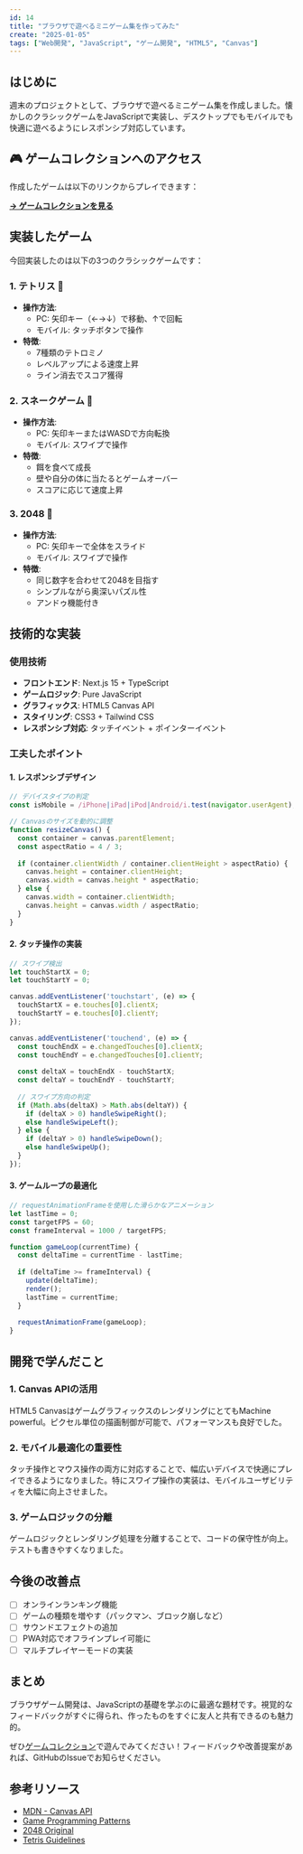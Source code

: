 ```yaml
---
id: 14
title: "ブラウザで遊べるミニゲーム集を作ってみた"
create: "2025-01-05"
tags: ["Web開発", "JavaScript", "ゲーム開発", "HTML5", "Canvas"]
---
```


## はじめに

週末のプロジェクトとして、ブラウザで遊べるミニゲーム集を作成しました。懐かしのクラシックゲームをJavaScriptで実装し、デスクトップでもモバイルでも快適に遊べるようにレスポンシブ対応しています。

## 🎮 ゲームコレクションへのアクセス

作成したゲームは以下のリンクからプレイできます：

**[→ ゲームコレクションを見る](/note/game)**

## 実装したゲーム

今回実装したのは以下の3つのクラシックゲームです：

### 1. テトリス 🧱
- **操作方法**:
  - PC: 矢印キー（←→↓）で移動、↑で回転
  - モバイル: タッチボタンで操作
- **特徴**: 
  - 7種類のテトロミノ
  - レベルアップによる速度上昇
  - ライン消去でスコア獲得

### 2. スネークゲーム 🐍
- **操作方法**:
  - PC: 矢印キーまたはWASDで方向転換
  - モバイル: スワイプで操作
- **特徴**:
  - 餌を食べて成長
  - 壁や自分の体に当たるとゲームオーバー
  - スコアに応じて速度上昇

### 3. 2048 🔢
- **操作方法**:
  - PC: 矢印キーで全体をスライド
  - モバイル: スワイプで操作
- **特徴**:
  - 同じ数字を合わせて2048を目指す
  - シンプルながら奥深いパズル性
  - アンドゥ機能付き

## 技術的な実装

### 使用技術
- **フロントエンド**: Next.js 15 + TypeScript
- **ゲームロジック**: Pure JavaScript
- **グラフィックス**: HTML5 Canvas API
- **スタイリング**: CSS3 + Tailwind CSS
- **レスポンシブ対応**: タッチイベント + ポインターイベント

### 工夫したポイント

#### 1. レスポンシブデザイン
```javascript
// デバイスタイプの判定
const isMobile = /iPhone|iPad|iPod|Android/i.test(navigator.userAgent);

// Canvasのサイズを動的に調整
function resizeCanvas() {
  const container = canvas.parentElement;
  const aspectRatio = 4 / 3;
  
  if (container.clientWidth / container.clientHeight > aspectRatio) {
    canvas.height = container.clientHeight;
    canvas.width = canvas.height * aspectRatio;
  } else {
    canvas.width = container.clientWidth;
    canvas.height = canvas.width / aspectRatio;
  }
}
```

#### 2. タッチ操作の実装
```javascript
// スワイプ検出
let touchStartX = 0;
let touchStartY = 0;

canvas.addEventListener('touchstart', (e) => {
  touchStartX = e.touches[0].clientX;
  touchStartY = e.touches[0].clientY;
});

canvas.addEventListener('touchend', (e) => {
  const touchEndX = e.changedTouches[0].clientX;
  const touchEndY = e.changedTouches[0].clientY;
  
  const deltaX = touchEndX - touchStartX;
  const deltaY = touchEndY - touchStartY;
  
  // スワイプ方向の判定
  if (Math.abs(deltaX) > Math.abs(deltaY)) {
    if (deltaX > 0) handleSwipeRight();
    else handleSwipeLeft();
  } else {
    if (deltaY > 0) handleSwipeDown();
    else handleSwipeUp();
  }
});
```

#### 3. ゲームループの最適化
```javascript
// requestAnimationFrameを使用した滑らかなアニメーション
let lastTime = 0;
const targetFPS = 60;
const frameInterval = 1000 / targetFPS;

function gameLoop(currentTime) {
  const deltaTime = currentTime - lastTime;
  
  if (deltaTime >= frameInterval) {
    update(deltaTime);
    render();
    lastTime = currentTime;
  }
  
  requestAnimationFrame(gameLoop);
}
```

## 開発で学んだこと

### 1. Canvas APIの活用
HTML5 CanvasはゲームグラフィックスのレンダリングにとてもMachine powerful。ピクセル単位の描画制御が可能で、パフォーマンスも良好でした。

### 2. モバイル最適化の重要性
タッチ操作とマウス操作の両方に対応することで、幅広いデバイスで快適にプレイできるようになりました。特にスワイプ操作の実装は、モバイルユーザビリティを大幅に向上させました。

### 3. ゲームロジックの分離
ゲームロジックとレンダリング処理を分離することで、コードの保守性が向上。テストも書きやすくなりました。

## 今後の改善点

- [ ] オンラインランキング機能
- [ ] ゲームの種類を増やす（パックマン、ブロック崩しなど）
- [ ] サウンドエフェクトの追加
- [ ] PWA対応でオフラインプレイ可能に
- [ ] マルチプレイヤーモードの実装

## まとめ

ブラウザゲーム開発は、JavaScriptの基礎を学ぶのに最適な題材です。視覚的なフィードバックがすぐに得られ、作ったものをすぐに友人と共有できるのも魅力的。

ぜひ[ゲームコレクション](/note/game)で遊んでみてください！フィードバックや改善提案があれば、GitHubのIssueでお知らせください。

## 参考リソース

- [MDN - Canvas API](https://developer.mozilla.org/ja/docs/Web/API/Canvas_API)
- [Game Programming Patterns](https://gameprogrammingpatterns.com/)
- [2048 Original](https://play2048.co/)
- [Tetris Guidelines](https://tetris.wiki/Tetris_Guideline)
